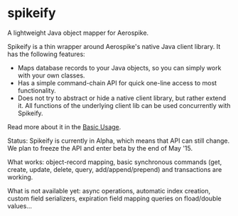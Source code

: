 # spikeify
A lightweight Java object mapper for Aerospike.

Spikeify is a thin wrapper around Aerospike's native Java client library. It has the following features:

 - Maps database records to your Java objects, so you can simply work with your own classes.
 - Has a simple command-chain API for quick one-line access to most functionality.
 - Does not try to abstract or hide a native client library, but rather extend it. All functions of the underlying client lib can be  used concurrently with Spikeify.

Read more about it in the [Basic Usage](https://github.com/Spikeify/spikeify/wiki/Basic-Usage).

Status: Spikeify is currently in Alpha, which means that API can still change. We plan to freeze the API and enter beta by the end of May '15.

What works: object-record mapping, basic synchronous commands (get, create, update, delete, query, add/append/prepend) and transactions are working.

What is not available yet: async operations, automatic index creation, custom field serializers, expiration field mapping queries on fload/double values...

